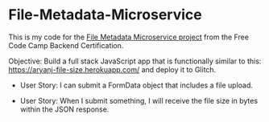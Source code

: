 # File-Metadata-Microservice
This is my code for the <a href="https://www.freecodecamp.org/challenges/file-metadata-microservice">File Metadata Microservice project</a> from the Free Code Camp Backend Certification.

Objective: Build a full stack JavaScript app that is functionally similar to this: https://aryanj-file-size.herokuapp.com/ and deploy it to Glitch.

- User Story: I can submit a FormData object that includes a file upload.

- User Story: When I submit something, I will receive the file size in bytes within the JSON response.
